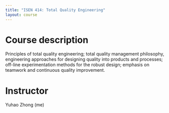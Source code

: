 ```yaml
---
title: "ISEN 414: Total Quality Engineering"
layout: course
---
```

# Course description
Principles of total quality engineering; total quality management philosophy, engineering approaches for designing quality into products and processes; off-line experimentation methods for the robust design; emphasis on teamwork and continuous quality improvement.

# Instructor
Yuhao Zhong (me)
